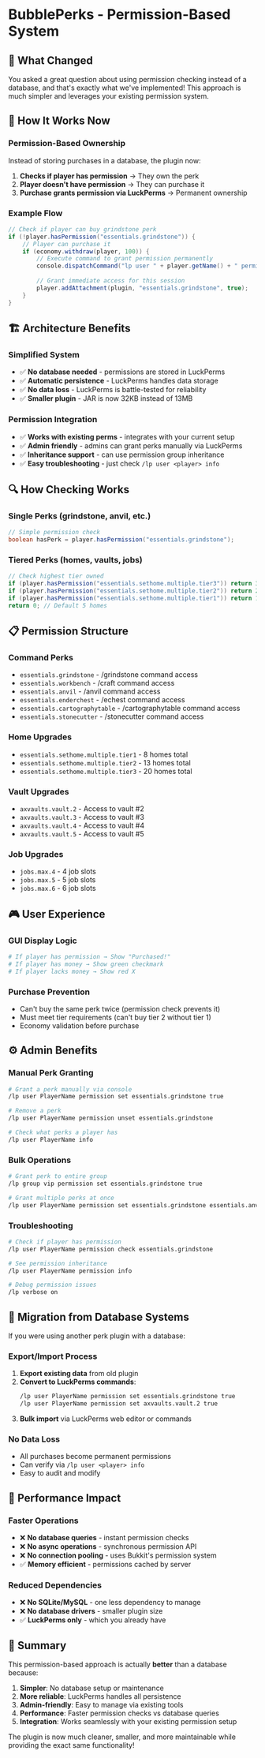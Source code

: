 # BubblePerks - Permission-Based System

## 🎯 **What Changed**

You asked a great question about using permission checking instead of a database, and that's exactly what we've implemented! This approach is much simpler and leverages your existing permission system.

## 🔧 **How It Works Now**

### **Permission-Based Ownership**
Instead of storing purchases in a database, the plugin now:

1. **Checks if player has permission** → They own the perk
2. **Player doesn't have permission** → They can purchase it
3. **Purchase grants permission via LuckPerms** → Permanent ownership

### **Example Flow**
```java
// Check if player can buy grindstone perk
if (!player.hasPermission("essentials.grindstone")) {
    // Player can purchase it
    if (economy.withdraw(player, 100)) {
        // Execute command to grant permission permanently
        console.dispatchCommand("lp user " + player.getName() + " permission set essentials.grindstone true");
        
        // Grant immediate access for this session
        player.addAttachment(plugin, "essentials.grindstone", true);
    }
}
```

## 🏗️ **Architecture Benefits**

### **Simplified System**
- ✅ **No database needed** - permissions are stored in LuckPerms
- ✅ **Automatic persistence** - LuckPerms handles data storage
- ✅ **No data loss** - LuckPerms is battle-tested for reliability
- ✅ **Smaller plugin** - JAR is now 32KB instead of 13MB

### **Permission Integration**
- ✅ **Works with existing perms** - integrates with your current setup
- ✅ **Admin friendly** - admins can grant perks manually via LuckPerms
- ✅ **Inheritance support** - can use permission group inheritance
- ✅ **Easy troubleshooting** - just check `/lp user <player> info`

## 🔍 **How Checking Works**

### **Single Perks** (grindstone, anvil, etc.)
```java
// Simple permission check
boolean hasPerk = player.hasPermission("essentials.grindstone");
```

### **Tiered Perks** (homes, vaults, jobs)
```java
// Check highest tier owned
if (player.hasPermission("essentials.sethome.multiple.tier3")) return 3;      // 20 homes
if (player.hasPermission("essentials.sethome.multiple.tier2")) return 2;      // 13 homes  
if (player.hasPermission("essentials.sethome.multiple.tier1")) return 1;      // 8 homes
return 0; // Default 5 homes
```

## 📋 **Permission Structure**

### **Command Perks**
- `essentials.grindstone` - /grindstone command access
- `essentials.workbench` - /craft command access  
- `essentials.anvil` - /anvil command access
- `essentials.enderchest` - /echest command access
- `essentials.cartographytable` - /cartographytable command access
- `essentials.stonecutter` - /stonecutter command access

### **Home Upgrades**
- `essentials.sethome.multiple.tier1` - 8 homes total
- `essentials.sethome.multiple.tier2` - 13 homes total  
- `essentials.sethome.multiple.tier3` - 20 homes total

### **Vault Upgrades**
- `axvaults.vault.2` - Access to vault #2
- `axvaults.vault.3` - Access to vault #3
- `axvaults.vault.4` - Access to vault #4
- `axvaults.vault.5` - Access to vault #5

### **Job Upgrades**
- `jobs.max.4` - 4 job slots
- `jobs.max.5` - 5 job slots
- `jobs.max.6` - 6 job slots

## 🎮 **User Experience**

### **GUI Display Logic**
```yaml
# If player has permission → Show "Purchased!"
# If player has money → Show green checkmark
# If player lacks money → Show red X
```

### **Purchase Prevention**
- Can't buy the same perk twice (permission check prevents it)
- Must meet tier requirements (can't buy tier 2 without tier 1)
- Economy validation before purchase

## ⚙️ **Admin Benefits**

### **Manual Perk Granting**
```bash
# Grant a perk manually via console
/lp user PlayerName permission set essentials.grindstone true

# Remove a perk
/lp user PlayerName permission unset essentials.grindstone

# Check what perks a player has
/lp user PlayerName info
```

### **Bulk Operations**
```bash
# Grant perk to entire group
/lp group vip permission set essentials.grindstone true

# Grant multiple perks at once
/lp user PlayerName permission set essentials.grindstone essentials.anvil essentials.workbench true
```

### **Troubleshooting**
```bash
# Check if player has permission
/lp user PlayerName permission check essentials.grindstone

# See permission inheritance
/lp user PlayerName permission info

# Debug permission issues
/lp verbose on
```

## 🔄 **Migration from Database Systems**

If you were using another perk plugin with a database:

### **Export/Import Process**
1. **Export existing data** from old plugin
2. **Convert to LuckPerms commands**:
   ```bash
   /lp user PlayerName permission set essentials.grindstone true
   /lp user PlayerName permission set axvaults.vault.2 true
   ```
3. **Bulk import** via LuckPerms web editor or commands

### **No Data Loss**
- All purchases become permanent permissions
- Can verify via `/lp user <player> info`
- Easy to audit and modify

## 🚀 **Performance Impact**

### **Faster Operations**
- ❌ **No database queries** - instant permission checks
- ❌ **No async operations** - synchronous permission API
- ❌ **No connection pooling** - uses Bukkit's permission system
- ✅ **Memory efficient** - permissions cached by server

### **Reduced Dependencies**
- ❌ **No SQLite/MySQL** - one less dependency to manage
- ❌ **No database drivers** - smaller plugin size
- ✅ **LuckPerms only** - which you already have

## 🎯 **Summary**

This permission-based approach is actually **better** than a database because:

1. **Simpler**: No database setup or maintenance
2. **More reliable**: LuckPerms handles all persistence
3. **Admin-friendly**: Easy to manage via existing tools
4. **Performance**: Faster permission checks vs database queries
5. **Integration**: Works seamlessly with your existing permission setup

The plugin is now much cleaner, smaller, and more maintainable while providing the exact same functionality!
